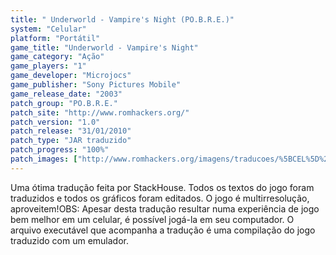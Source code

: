 ```yaml
---
title: " Underworld - Vampire's Night (PO.B.R.E.)"
system: "Celular"
platform: "Portátil"
game_title: "Underworld - Vampire's Night"
game_category: "Ação"
game_players: "1"
game_developer: "Microjocs"
game_publisher: "Sony Pictures Mobile"
game_release_date: "2003"
patch_group: "PO.B.R.E."
patch_site: "http://www.romhackers.org/"
patch_version: "1.0"
patch_release: "31/01/2010"
patch_type: "JAR traduzido"
patch_progress: "100%"
patch_images: ["http://www.romhackers.org/imagens/traducoes/%5BCEL%5D%20Underworld%20Vampire's%20Night%20-%20POBRE%20-%201.png","http://www.romhackers.org/imagens/traducoes/%5BCEL%5D%20Underworld%20Vampire's%20Night%20-%20POBRE%20-%202.png","http://www.romhackers.org/imagens/traducoes/%5BCEL%5D%20Underworld%20Vampire's%20Night%20-%20POBRE%20-%203.png"]
---
```

Uma ótima tradução feita por StackHouse. Todos os textos do jogo foram traduzidos e todos os gráficos foram editados. O jogo é multirresolução, aproveitem!OBS: Apesar desta tradução resultar numa experiência de jogo bem melhor em um celular, é possível jogá-la em seu computador. O arquivo executável que acompanha a tradução é uma compilação do jogo traduzido com um emulador.